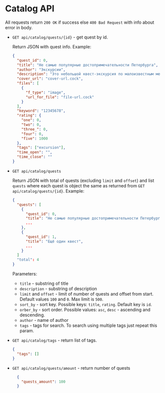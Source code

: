 # Catalog API
All requests return `200 OK` if success else `400 Bad Request` with info about error in body.
* `GET api/catalog/quests/{id}` - get quest by id.
    
    Return JSON with quest info. Example:
    ```json
    {
      "quest_id": 0,
      "title": "Не самые популярные достопримечательности Петербурга",
      "author": "Экскурсии",
      "description": "Это небольшой квест-экскурсия по малоизвестным местам Петербурга. Он содержит простые вопросы и несколько удаленных друг от друга мест, которые нужно посетить. Часть мест являются музеями и имеют свой режим работы.",
      "cover_url": "cover-url.cock",
      "files": [
        {
          "f_type": "image",
          "url_for_file": "file-url.cock"
        }
      ],
      "keyword": "12345678",
      "rating": {
        "one": 0,
        "two": 0,
        "three_": 0,
        "four": 0,
        "five": 1000
      },
      "tags": ["excursion"],
      "time_open": "",
      "time_close": ""
    }
    ```

* `GET api/catalog/quests`
    
    Return JSON with total of quests (excluding `limit` and `offset`) 
and list `quests` where each quest is object the same as returned from `GET api/catalog/quests/{id}`. Example:
    ```json
    {
      "quests": [
        {
          "quest_id": 0,
          "title": "Не самые популярные достопримечательности Петербурга",
          ...
        },
        {
          "quest_id": 1,
          "title": "Ещё один квест",
          ...
        }
      ]
      "total": 4
    }
    ```
   
    Parameters:
  * `title` - substring of title
  * `description` - substring of description
  * `limit` and `offset` - limit of number of quests and offset from start. Default values `100` and `0`. Max limit is `500`.
  * `sort_by` - sort key. Possible keys: `title`, `rating`. Default key is `id`.
  * `orber_by` - sort order. Possible values: `asc`, `desc` - ascending and descending.
  * `author` - name of author
  * `tags` - tags for search. To search using multiple tags just repeat this param.
  
* `GET api/catalog/tags` - return list of tags.
  ```json
  {
    "tags": []
  }
  ```

* `GET api/catalog/quests/amount` - return number of quests
  ```json
    {
      "quests_amount": 100
    }
  ```